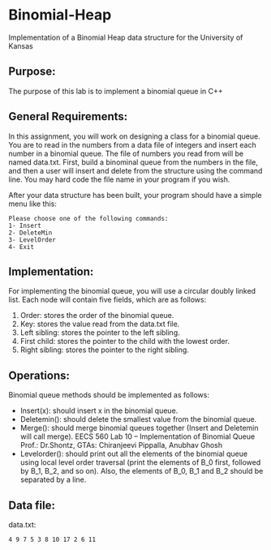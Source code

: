 # Binomial-Heap
Implementation of a Binomial Heap data structure for the University of Kansas

## Purpose:
The purpose of this lab is to implement a binomial queue in C++

## General Requirements:
In this assignment, you will work on designing a class for a binomial queue. You are to read in the
numbers from a data file of integers and insert each number in a binomial queue. The file of
numbers you read from will be named data.txt. First, build a binominal queue from the numbers
in the file, and then a user will insert and delete from the structure using the command line. You
may hard code the file name in your program if you wish.

After your data structure has been built, your program should have a simple menu like this:
```
Please choose one of the following commands:
1- Insert
2- DeleteMin
3- LevelOrder
4- Exit
```

## Implementation:
For implementing the binomial queue, you will use a circular doubly linked list. Each node will
contain five fields, which are as follows:
1. Order: stores the order of the binomial queue.
2. Key: stores the value read from the data.txt file.
3. Left sibling: stores the pointer to the left sibling.
4. First child: stores the pointer to the child with the lowest order.
5. Right sibling: stores the pointer to the right sibling.

## Operations:
Binomial queue methods should be implemented as follows:
- Insert(x): should insert x in the binomial queue.
- Deletemin(): should delete the smallest value from the binomial queue.
- Merge(): should merge binomial queues together (Insert and Deletemin will call merge).
EECS 560 Lab 10 – Implementation of Binomial Queue
Prof.: Dr.Shontz, GTAs: Chiranjeevi Pippalla, Anubhav Ghosh
- Levelorder(): should print out all the elements of the binomial queue using local level
order traversal (print the elements of B_0 first, followed by B_1, B_2, and so on). Also,
the elements of B_0, B_1 and B_2 should be separated by a line.

## Data file:
data.txt: 
```
4 9 7 5 3 8 10 17 2 6 11
```
